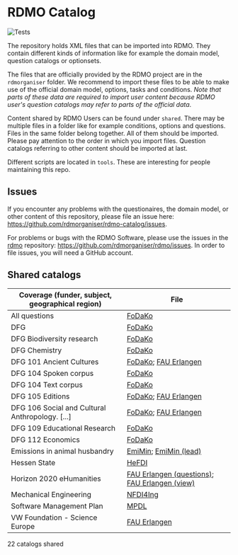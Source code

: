 # RDMO Catalog

![Tests](https://github.com/rdmorganiser/rdmo-catalog/actions/workflows/tests.yaml/badge.svg)

The repository holds XML files that can be imported into RDMO. They contain different kinds of information like for example the domain model, question catalogs or optionsets.

The files that are officially provided by the RDMO project are in the `rdmorganiser` folder. We recommend to import these files to be able to make use of the official domain model, options, tasks and conditions. *Note that parts of these data are required to import user content because RDMO user's question catalogs may refer to parts of the official data*.

Content shared by RDMO Users can be found under `shared`. There may be multiple files in a folder like for example conditions, options and questions. Files in the same folder belong together. All of them should be imported. Please pay attention to the order in which you import files. Question catalogs referring to other content should be imported at last.

Different scripts are located in `tools`. These are interesting for people maintaining this repo.

## Issues

If you encounter any problems with the questionaires, the domain model, or other content of this repository, please file an issue here: https://github.com/rdmorganiser/rdmo-catalog/issues.

For problems or bugs with the RDMO Software, please use the issues in the [rdmo](https://github.com/rdmorganiser/rdmo) repository: https://github.com/rdmorganiser/rdmo/issues. In order to file issues, you will need a GitHub account.

## Shared catalogs

| Coverage (funder, subject, geographical region) | File                                                                                                                                                                                  |
| ----------------------------------------------- | ------------------------------------------------------------------------------------------------------------------------------------------------------------------------------------- |
| All questions                                   | [FoDaKo](shared/fodako/all_5.xml)                                                                                                                                                     |
| DFG                                             | [FoDaKo](shared/fodako/dfg_5.xml)                                                                                                                                                     |
| DFG Biodiversity research                       | [FoDaKo](shared/fodako/biodiversity_dfg_5.xml)                                                                                                                                        |
| DFG Chemistry                                   | [FoDaKo](shared/fodako/chem_dfg_5.xml)                                                                                                                                                |
| DFG 101 Ancient Cultures                        | [FoDaKo](shared/fodako/101_dfg_5.xml); [FAU Erlangen](shared/ub_fau_erlangen_nuernberg/dfg-alte-kulturen/dfg_alte_kulturen_fk101.xml)                                                 |
| DFG 104 Spoken corpus                           | [FoDaKo](shared/fodako/spokencorpus_dfg_5.xml)                                                                                                                                        |
| DFG 104 Text corpus                             | [FoDaKo](shared/fodako/textcorpus_dfg_5.xml)                                                                                                                                          |
| DFG 105 Editions                                | [FoDaKo](shared/fodako/edition_dfg_5.xml); [FAU Erlangen](shared/ub_fau_erlangen_nuernberg/dfg-editionen/dfg_editions.xml)                                                            |
| DFG 106 Social and Cultural Anthropology. [...] | [FoDaKo](shared/fodako/106_dfg_5.xml); [FAU Erlangen](shared/ub_fau_erlangen_nuernberg/dfg-sozkulttheo/dfg_sozkulttheo_fk106.xml)                                                     |
| DFG 109 Educational Research                    | [FoDaKo](shared/fodako/109_dfg_5.xml)                                                                                                                                                 |
| DFG 112 Economics                               | [FoDaKo](shared/fodako/112_dfg_5.xml)                                                                                                                                                 |
| Emissions in animal husbandry                   | [EmiMin](shared/EmiMin/publisso_terms4life_emiminV1_questions.xml); [EmiMin (lead)](shared/EmiMin/publisso_terms4life_emimin_lead_V1_questions.xml)                                   |
| Hessen State                                    | [HeFDI](shared/HeFDI/4_hefdi_template_questions_1.4.xml)                                                                                                                              |
| Horizon 2020 eHumanities                        | [FAU Erlangen (questions)](shared/ub_fau_erlangen_nuernberg/h2020-ehum/ehum_h2020_fragebogen.xml); [FAU Erlangen (view)](shared/ub_fau_erlangen_nuernberg/h2020-ehum/views_h2020.xml) |
| Mechanical Engineering                          | [NFDI4Ing](shared/nfdi4ing/rdmo_mechanical_engineering/catalog_mb_20190124.xml)
| Software Management Plan                          | [MPDL](shared/Max-Planck-Digital-Library/Software-Management-Plan/SMP-Questions.xml)                                                                                                        |
| VW Foundation - Science Europe                  | [FAU Erlangen](shared/ub_fau_erlangen_nuernberg/ScienceEurope_VW_Stiftung/catalog_VW_SE.xml)                                                                                          |

22 catalogs shared
